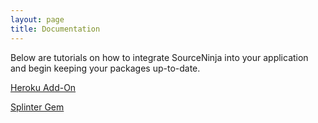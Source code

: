```yaml
---
layout: page
title: Documentation
---
```


Below are tutorials on how to integrate SourceNinja into your application and begin keeping your packages up-to-date.

[Heroku Add-On](/heroku-addon.html)

[Splinter Gem](/splinter-sourceninja-gem.html)

